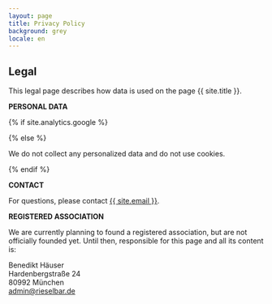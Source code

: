 ```yaml
---
layout: page
title: Privacy Policy
background: grey
locale: en
---
```


<div class="col-lg-12 text-center">
	<h2 class="section-heading text-uppercase">Legal</h2>
</div>

This legal page describes how data is used on the page {{ site.title }}.

**PERSONAL DATA**

{% if site.analytics.google %}

{% else %}

We do not collect any personalized data and do not use cookies.

{% endif %}

**CONTACT**

For questions, please contact <a href="mailto:{{ site.email }}">{{ site.email }}</a>.


**REGISTERED ASSOCIATION**

We are currently planning to found a registered association, but are not officially founded yet. Until then, responsible for this page and all its content is:

Benedikt Häuser\
Hardenbergstraße 24\
80992 München\
 <a href="mailto:admin@rieselbar.de">admin@rieselbar.de</a>

